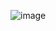 ![image](https://user-images.githubusercontent.com/97434907/151709346-088a5f70-6747-4aeb-bb4b-3bd35bedc79d.png)
